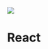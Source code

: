 <img src="https://user-images.githubusercontent.com/51731660/126283233-9f4a9cda-6663-4c25-b90b-5023a9b141ec.png">

# React